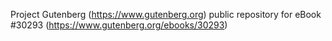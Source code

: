 Project Gutenberg (https://www.gutenberg.org) public repository for eBook #30293 (https://www.gutenberg.org/ebooks/30293)
